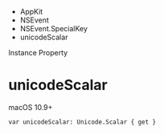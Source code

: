 

- AppKit
- NSEvent
- NSEvent.SpecialKey
-  unicodeScalar 

Instance Property

# unicodeScalar

macOS 10.9+

``` source
var unicodeScalar: Unicode.Scalar { get }
```

